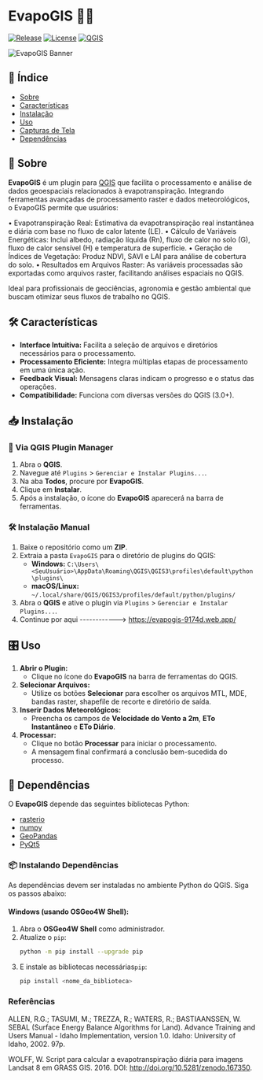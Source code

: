 # EvapoGIS 🌿💧

[![Release](https://img.shields.io/github/release/SeuUsuario/EvapoGIS.svg)](https://github.com/SeuUsuario/EvapoGIS/releases)
[![License](https://img.shields.io/github/license/SeuUsuario/EvapoGIS.svg)](https://github.com/SeuUsuario/EvapoGIS/blob/main/LICENSE)
[![QGIS](https://img.shields.io/badge/QGIS-3.0%2B-brightgreen.svg)](https://qgis.org)

![EvapoGIS Banner](https://raw.githubusercontent.com/SeuUsuario/EvapoGIS/main/docs/banner.png)

## 📖 Índice

- [Sobre](#-sobre)
- [Características](#-características)
- [Instalação](#-instalação)
- [Uso](#-uso)
- [Capturas de Tela](#-instalando-dependências)
- [Dependências](#-dependências)


## 🌟 Sobre

**EvapoGIS** é um plugin para [QGIS](https://qgis.org) que facilita o processamento e análise de dados geoespaciais relacionados à evapotranspiração. Integrando ferramentas avançadas de processamento raster e dados meteorológicos, o EvapoGIS permite que usuários:

•	Evapotranspiração Real: Estimativa da evapotranspiração real instantânea e diária com base no fluxo de calor latente (LE).
•	Cálculo de Variáveis Energéticas: Inclui albedo, radiação líquida (Rn), fluxo de calor no solo (G), fluxo de calor sensível (H) e temperatura de superfície.
•	Geração de Índices de Vegetação: Produz NDVI, SAVI e LAI para análise de cobertura do solo.
•	Resultados em Arquivos Raster: As variáveis processadas são exportadas como arquivos raster, facilitando análises espaciais no QGIS.

Ideal para profissionais de geociências, agronomia e gestão ambiental que buscam otimizar seus fluxos de trabalho no QGIS.

## 🛠️ Características

- **Interface Intuitiva:** Facilita a seleção de arquivos e diretórios necessários para o processamento.
- **Processamento Eficiente:** Integra múltiplas etapas de processamento em uma única ação.
- **Feedback Visual:** Mensagens claras indicam o progresso e o status das operações.
- **Compatibilidade:** Funciona com diversas versões do QGIS (3.0+).

## 📥 Instalação

### 🚀 Via QGIS Plugin Manager

1. Abra o **QGIS**.
2. Navegue até `Plugins` > `Gerenciar e Instalar Plugins...`.
3. Na aba **Todos**, procure por **EvapoGIS**.
4. Clique em **Instalar**.
5. Após a instalação, o ícone do **EvapoGIS** aparecerá na barra de ferramentas.

### 🛠️ Instalação Manual

1. Baixe o repositório como um **ZIP**.
2. Extraia a pasta `EvapoGIS` para o diretório de plugins do QGIS:
   - **Windows:** `C:\Users\<SeuUsuário>\AppData\Roaming\QGIS\QGIS3\profiles\default\python\plugins\`
   - **macOS/Linux:** `~/.local/share/QGIS/QGIS3/profiles/default/python/plugins/`
3. Abra o **QGIS** e ative o plugin via `Plugins` > `Gerenciar e Instalar Plugins...`.
4. Continue por aqui ------------> https://evapogis-9174d.web.app/

## 🎛️ Uso

1. **Abrir o Plugin:**
   - Clique no ícone do **EvapoGIS** na barra de ferramentas do QGIS.
2. **Selecionar Arquivos:**
   - Utilize os botões **Selecionar** para escolher os arquivos MTL, MDE, bandas raster, shapefile de recorte e diretório de saída.
3. **Inserir Dados Meteorológicos:**
   - Preencha os campos de **Velocidade do Vento a 2m**, **ETo Instantâneo** e **ETo Diário**.
4. **Processar:**
   - Clique no botão **Processar** para iniciar o processamento.
   - A mensagem final confirmará a conclusão bem-sucedida do processo.


## 🔗 Dependências

O **EvapoGIS** depende das seguintes bibliotecas Python:

- [rasterio](https://rasterio.readthedocs.io/)
- [numpy](https://numpy.org/)
- [GeoPandas](https://geopandas.org/en/stable/getting_started/introduction.html)
- [PyQt5](https://www.riverbankcomputing.com/software/pyqt/)

### 📦 Instalando Dependências

As dependências devem ser instaladas no ambiente Python do QGIS. Siga os passos abaixo:

#### **Windows (usando OSGeo4W Shell):**

1. Abra o **OSGeo4W Shell** como administrador.
2. Atualize o `pip`:
   ```bash
   python -m pip install --upgrade pip
   
3. E instale as bibliotecas necessárias`pip`:
   ```bash
   pip install <nome_da_biblioteca>


  ### **Referências**
ALLEN, R.G.; TASUMI, M.; TREZZA, R.; WATERS, R.; BASTIAANSSEN, W. SEBAL (Surface Energy Balance Algorithms for Land). Advance Training and Users Manual - Idaho Implementation, version 1.0. Idaho: University of Idaho, 2002. 97p.

WOLFF, W. Script para calcular a evapotranspiração diária para imagens Landsat 8 em GRASS GIS. 2016. DOI: http://doi.org/10.5281/zenodo.167350.

